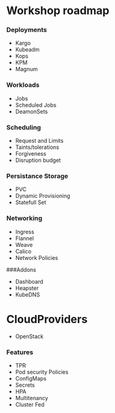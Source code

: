 Workshop roadmap
=================

### Deployments
- Kargo
- Kubeadm
- Kops
- KPM
- Magnum

### Workloads
- Jobs
- Scheduled Jobs
- DeamonSets

### Scheduling
- Request and Limits
- Taints/tolerations
- Forgiveness
- Disruption budget

### Persistance Storage
- PVC
- Dynamic Provisioning
- Statefull Set

### Networking
- Ingress
- Flannel
- Weave
- Calico
- Network Policies

###Addons
- Dashboard
- Heapster
- KubeDNS

# CloudProviders
- OpenStack

### Features
- TPR
- Pod security Policies
- ConfigMaps
- Secrets
- HPA
- Multitenancy
- Cluster Fed
